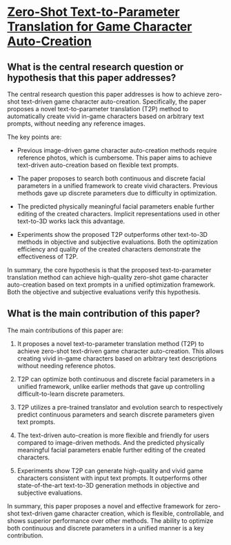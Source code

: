 # [Zero-Shot Text-to-Parameter Translation for Game Character Auto-Creation](https://arxiv.org/abs/2303.01311)

## What is the central research question or hypothesis that this paper addresses?

 The central research question this paper addresses is how to achieve zero-shot text-driven game character auto-creation. Specifically, the paper proposes a novel text-to-parameter translation (T2P) method to automatically create vivid in-game characters based on arbitrary text prompts, without needing any reference images.

The key points are:

- Previous image-driven game character auto-creation methods require reference photos, which is cumbersome. This paper aims to achieve text-driven auto-creation based on flexible text prompts.

- The paper proposes to search both continuous and discrete facial parameters in a unified framework to create vivid characters. Previous methods gave up discrete parameters due to difficulty in optimization. 

- The predicted physically meaningful facial parameters enable further editing of the created characters. Implicit representations used in other text-to-3D works lack this advantage.

- Experiments show the proposed T2P outperforms other text-to-3D methods in objective and subjective evaluations. Both the optimization efficiency and quality of the created characters demonstrate the effectiveness of T2P.

In summary, the core hypothesis is that the proposed text-to-parameter translation method can achieve high-quality zero-shot game character auto-creation based on text prompts in a unified optimization framework. Both the objective and subjective evaluations verify this hypothesis.


## What is the main contribution of this paper?

 The main contributions of this paper are:

1. It proposes a novel text-to-parameter translation method (T2P) to achieve zero-shot text-driven game character auto-creation. This allows creating vivid in-game characters based on arbitrary text descriptions without needing reference photos. 

2. T2P can optimize both continuous and discrete facial parameters in a unified framework, unlike earlier methods that gave up controlling difficult-to-learn discrete parameters.

3. T2P utilizes a pre-trained translator and evolution search to respectively predict continuous parameters and search discrete parameters given text prompts. 

4. The text-driven auto-creation is more flexible and friendly for users compared to image-driven methods. And the predicted physically meaningful facial parameters enable further editing of the created characters.

5. Experiments show T2P can generate high-quality and vivid game characters consistent with input text prompts. It outperforms other state-of-the-art text-to-3D generation methods in objective and subjective evaluations.

In summary, this paper proposes a novel and effective framework for zero-shot text-driven game character creation, which is flexible, controllable, and shows superior performance over other methods. The ability to optimize both continuous and discrete parameters in a unified manner is a key contribution.
